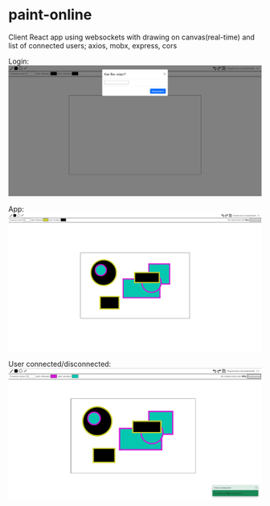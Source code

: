 # paint-online
Client React app using websockets with drawing on canvas(real-time) and list of connected users; axios, mobx, express, cors

Login:
![Login](https://github.com/mike-radler/paint-online/blob/master/screenshots/Login.png)

App:
![App](https://github.com/mike-radler/paint-online/blob/master/screenshots/Drawing.png)


User connected/disconnected:
![User](https://github.com/mike-radler/paint-online/blob/master/screenshots/Connected.png)
